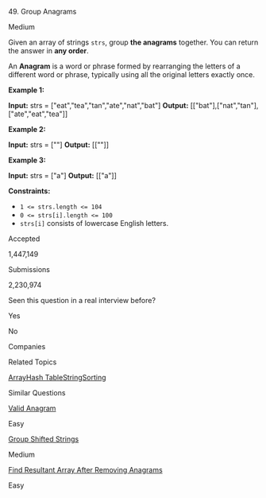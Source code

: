 49\. Group Anagrams

Medium

Given an array of strings `strs`, group **the anagrams** together. You can return the answer in **any order**.

An **Anagram** is a word or phrase formed by rearranging the letters of a different word or phrase, typically using all the original letters exactly once.

**Example 1:**

**Input:** strs = \["eat","tea","tan","ate","nat","bat"\]
**Output:** \[\["bat"\],\["nat","tan"\],\["ate","eat","tea"\]\]

**Example 2:**

**Input:** strs = \[""\]
**Output:** \[\[""\]\]

**Example 3:**

**Input:** strs = \["a"\]
**Output:** \[\["a"\]\]

**Constraints:**

*   `1 <= strs.length <= 104`
*   `0 <= strs[i].length <= 100`
*   `strs[i]` consists of lowercase English letters.

Accepted

1,447,149

Submissions

2,230,974

Seen this question in a real interview before?

Yes

No

Companies

Related Topics

[Array](/tag/array/)[Hash Table](/tag/hash-table/)[String](/tag/string/)[Sorting](/tag/sorting/)

Similar Questions

[Valid Anagram](/problems/valid-anagram/)

Easy

[Group Shifted Strings](/problems/group-shifted-strings/)

Medium

[Find Resultant Array After Removing Anagrams](/problems/find-resultant-array-after-removing-anagrams/)

Easy
